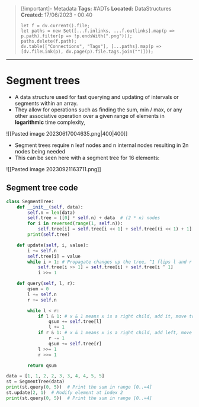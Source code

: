> [!important]- Metadata
> **Tags:** #ADTs 
> **Located:** DataStructures
> **Created:** 17/06/2023 - 00:40
> ```dataviewjs
> let f = dv.current().file;
> let paths = new Set([...f.inlinks, ...f.outlinks].map(p => p.path).filter(p => !p.endsWith(".png")));
> paths.delete(f.path);
> dv.table(["Connections", "Tags"], [...paths].map(p => [dv.fileLink(p), dv.page(p).file.tags.join("")]));
> ```

___
# Segment trees
- A data structure used for fast querying and updating of intervals or segments within an array.
- They allow for operations such as finding the sum, min / max, or any other associative operation over a given range of elements in **logarithmic** time complexity,

![[Pasted image 20230617004635.png|400|400]]
- Segment trees require n leaf nodes and n internal nodes resulting in 2n nodes being needed
- This can be seen here with a segment tree for 16 elements:

![[Pasted image 20230921163711.png]]

## Segment tree code 
```python
class SegmentTree:
    def __init__(self, data):
        self.n = len(data)
        self.tree = ([0] * self.n) + data  # (2 * n) nodes
        for i in reversed(range(1, self.n)):
            self.tree[i] = self.tree[i << 1] + self.tree[(i << 1) + 1]
        print(self.tree)

    def update(self, i, value):
        i += self.n
        self.tree[i] = value
        while i > 1: # Propagate changes up the tree, ^1 flips l and r child
            self.tree[i >> 1] = self.tree[i] + self.tree[i ^ 1] 
            i >>= 1

    def query(self, l, r):
        qsum = 0
        l += self.n
        r += self.n

        while l < r:
            if l & 1: # x & 1 means x is a right child, add it, move to parent
                qsum += self.tree[l]
                l += 1
            if r & 1: # x & 1 means x is a right child, add left, move to parent
                r -= 1
                qsum += self.tree[r]
            l >>= 1
            r >>= 1

        return qsum

data = [1, 1, 2, 2, 3, 3, 4, 4, 5, 5]
st = SegmentTree(data)
print(st.query(0, 5))  # Print the sum in range [0..=4]
st.update(2, 1)  # Modify element at index 2
print(st.query(0, 5))  # Print the sum in range [0..=4]
```